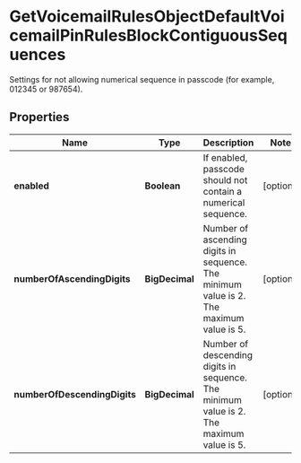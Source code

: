 

# GetVoicemailRulesObjectDefaultVoicemailPinRulesBlockContiguousSequences

Settings for not allowing numerical sequence in passcode (for example, 012345 or 987654).

## Properties

| Name | Type | Description | Notes |
|------------ | ------------- | ------------- | -------------|
|**enabled** | **Boolean** | If enabled, passcode should not contain a numerical sequence. |  [optional] |
|**numberOfAscendingDigits** | **BigDecimal** | Number of ascending digits in sequence. The minimum value is 2. The maximum value is 5. |  [optional] |
|**numberOfDescendingDigits** | **BigDecimal** | Number of descending digits in sequence. The minimum value is 2. The maximum value is 5. |  [optional] |



